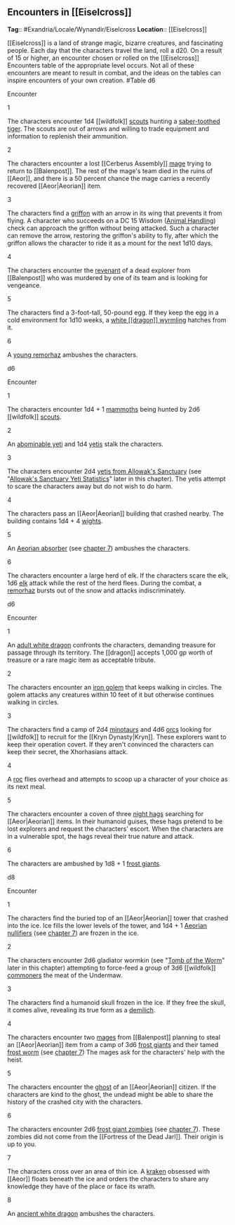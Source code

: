 ## Encounters in [[Eiselcross]]
**Tag**:: #Exandria/Locale/Wynandir/Eiselcross
**Location**:: [[Eiselcross]]

[[Eiselcross]] is a land of strange magic, bizarre creatures, and fascinating people. Each day that the characters travel the land, roll a d20. On a result of 15 or higher, an encounter chosen or rolled on the [[Eiselcross]] Encounters table of the appropriate level occurs. Not all of these encounters are meant to result in combat, and the ideas on the tables can inspire encounters of your own creation.
#Table 
d6

Encounter

1

The characters encounter 1d4 [[wildfolk]] [scouts](https://www.dndbeyond.com/monsters/scout) hunting a [saber-toothed tiger](https://www.dndbeyond.com/monsters/saber-toothed-tiger). The scouts are out of arrows and willing to trade equipment and information to replenish their ammunition.

2

The characters encounter a lost [[Cerberus Assembly]] [mage](https://www.dndbeyond.com/monsters/mage) trying to return to [[Balenpost]]. The rest of the mage's team died in the ruins of [[Aeor]], and there is a 50 percent chance the mage carries a recently recovered [[Aeor|Aeorian]] item.

3

The characters find a [griffon](https://www.dndbeyond.com/monsters/griffon) with an arrow in its wing that prevents it from flying. A character who succeeds on a DC 15 Wisdom ([Animal Handling](https://www.dndbeyond.com/compendium/rules/basic-rules/using-ability-scores#AnimalHandling)) check can approach the griffon without being attacked. Such a character can remove the arrow, restoring the griffon's ability to fly, after which the griffon allows the character to ride it as a mount for the next 1d10 days.

4

The characters encounter the [revenant](https://www.dndbeyond.com/monsters/revenant) of a dead explorer from [[Balenpost]] who was murdered by one of its team and is looking for vengeance.

5

The characters find a 3-foot-tall, 50-pound egg. If they keep the egg in a cold environment for 1d10 weeks, a [white [[dragon]] wyrmling](https://www.dndbeyond.com/monsters/white-[[dragon]]-wyrmling) hatches from it.

6

A [young remorhaz](https://www.dndbeyond.com/monsters/young-remorhaz) ambushes the characters.

d6

Encounter

1

The characters encounter 1d4 + 1 [mammoths](https://www.dndbeyond.com/monsters/mammoth) being hunted by 2d6 [[wildfolk]] [scouts](https://www.dndbeyond.com/monsters/scout).

2

An [abominable yeti](https://www.dndbeyond.com/monsters/abominable-yeti) and 1d4 [yetis](https://www.dndbeyond.com/monsters/yeti) stalk the characters.

3

The characters encounter 2d4 [yetis from Allowak's Sanctuary](https://www.dndbeyond.com/monsters/yeti-allowak-variant) (see "[Allowak's Sanctuary Yeti Statistics](https://www.dndbeyond.com/sources/egtw/wildemount-gazetteer-[[eiselcross]]#AllowaksSanctuaryYetiStatistics "[[Allowak's Sanctuary]] Yeti Statistics")" later in this chapter). The yetis attempt to scare the characters away but do not wish to do harm.

4

The characters pass an [[Aeor|Aeorian]] building that crashed nearby. The building contains 1d4 + 4 [wights](https://www.dndbeyond.com/monsters/wight).

5

An [Aeorian absorber](https://www.dndbeyond.com/monsters/aeorian-absorber) (see [chapter 7](https://www.dndbeyond.com/sources/egtw/wildemount-bestiary#AeorianAbsorber "chapter 7")) ambushes the characters.

6

The characters encounter a large herd of elk. If the characters scare the elk, 1d6 [elk](https://www.dndbeyond.com/monsters/elk) attack while the rest of the herd flees. During the combat, a [remorhaz](https://www.dndbeyond.com/monsters/remorhaz) bursts out of the snow and attacks indiscriminately.

d6

Encounter

1

An [adult white dragon](https://www.dndbeyond.com/monsters/adult-white-[[dragon]]) confronts the characters, demanding treasure for passage through its territory. The [[dragon]] accepts 1,000 gp worth of treasure or a rare magic item as acceptable tribute.

2

The characters encounter an [iron golem](https://www.dndbeyond.com/monsters/iron-golem) that keeps walking in circles. The golem attacks any creatures within 10 feet of it but otherwise continues walking in circles.

3

The characters find a camp of 2d4 [minotaurs](https://www.dndbeyond.com/monsters/minotaur) and 4d6 [orcs](https://www.dndbeyond.com/monsters/orc) looking for [[wildfolk]] to recruit for the [[Kryn Dynasty|Kryn]]. These explorers want to keep their operation covert. If they aren't convinced the characters can keep their secret, the Xhorhasians attack.

4

A [roc](https://www.dndbeyond.com/monsters/roc) flies overhead and attempts to scoop up a character of your choice as its next meal.

5

The characters encounter a coven of three [night hags](https://www.dndbeyond.com/monsters/night-hag) searching for [[Aeor|Aeorian]] items. In their humanoid guises, these hags pretend to be lost explorers and request the characters' escort. When the characters are in a vulnerable spot, the hags reveal their true nature and attack.

6

The characters are ambushed by 1d8 + 1 [frost giants](https://www.dndbeyond.com/monsters/frost-giant).

d8

Encounter

1

The characters find the buried top of an [[Aeor|Aeorian]] tower that crashed into the ice. Ice fills the lower levels of the tower, and 1d4 + 1 [Aeorian nullifiers](https://www.dndbeyond.com/monsters/aeorian-nullifier) (see [chapter 7](https://www.dndbeyond.com/sources/egtw/wildemount-bestiary#AeorianNullifier "chapter 7")) are frozen in the ice.

2

The characters encounter 2d6 gladiator wormkin (see "[Tomb of the Worm](https://www.dndbeyond.com/sources/egtw/wildemount-gazetteer-[[eiselcross]]#TomboftheWorm "[[Tomb of the Worm]]")" later in this chapter) attempting to force-feed a group of 3d6 [[wildfolk]] [commoners](https://www.dndbeyond.com/monsters/commoner) the meat of the Undermaw.

3

The characters find a humanoid skull frozen in the ice. If they free the skull, it comes alive, revealing its true form as a [demilich](https://www.dndbeyond.com/monsters/demilich).

4

The characters encounter two [mages](https://www.dndbeyond.com/monsters/mage) from [[Balenpost]] planning to steal an [[Aeor|Aeorian]] item from a camp of 3d6 [frost giants](https://www.dndbeyond.com/monsters/frost-giant) and their tamed [frost worm](https://www.dndbeyond.com/monsters/frost-worm) (see [chapter 7](https://www.dndbeyond.com/sources/egtw/wildemount-bestiary#FrostWorm "chapter 7")) The mages ask for the characters' help with the heist.

5

The characters encounter the [ghost](https://www.dndbeyond.com/monsters/ghost) of an [[Aeor|Aeorian]] citizen. If the characters are kind to the ghost, the undead might be able to share the history of the crashed city with the characters.

6

The characters encounter 2d6 [frost giant zombies](https://www.dndbeyond.com/monsters/frost-giant-zombie) (see [chapter 7](https://www.dndbeyond.com/sources/egtw/wildemount-bestiary#FrostGiantZombie "chapter 7")). These zombies did not come from the [[Fortress of the Dead Jarl]]. Their origin is up to you.

7

The characters cross over an area of thin ice. A [kraken](https://www.dndbeyond.com/monsters/kraken) obsessed with [[Aeor]] floats beneath the ice and orders the characters to share any knowledge they have of the place or face its wrath.

8

An [ancient white dragon](https://www.dndbeyond.com/monsters/ancient-white-[[dragon]]) ambushes the characters.